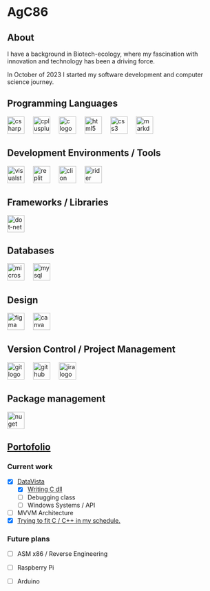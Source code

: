 <h1 align="left">AgC86</h1>

## About
I have a background in Biotech-ecology, where my fascination with innovation and technology has been a driving force.

In October of 2023 I started my software development and computer science journey.
    
## Programming Languages
<div align="left">
  <img src="https://img.shields.io/badge/C Sharp-239120?logo=csharp&logoColor=white&style=for-the-badge" height="40" alt="csharp logo"  />
  <img width="12" />
  <img src="https://img.shields.io/badge/C++-00599C?logo=cplusplus&logoColor=white&style=for-the-badge" height="40" alt="cplusplus logo"  />
  <img width="12" />
  <img src="https://img.shields.io/badge/C-A8B9CC?logo=c&logoColor=black&style=for-the-badge" height="40" alt="c logo"  />
  <img width="12" />
  <img src="https://img.shields.io/badge/HTML5-E34F26?logo=html5&logoColor=white&style=for-the-badge" height="40" alt="html5 logo"  />
  <img width="12" />
  <img src="https://img.shields.io/badge/CSS3-1572B6?logo=css3&logoColor=white&style=for-the-badge" height="40" alt="css3 logo"  />
  <img width="12" />
  <img src="https://img.shields.io/badge/Markdown-000000?logo=markdown&logoColor=white&style=for-the-badge" height="40" alt="markdown logo"  />
</div>

## Development Environments / Tools
<div align="left">
  <img src="https://img.shields.io/badge/Visual Studio-5C2D91?logo=visualstudio&logoColor=white&style=for-the-badge" height="40" alt="visualstudio logo"  />
  <img width="12" />
  <img src="https://img.shields.io/badge/Replit-F26207?logo=replit&logoColor=black&style=for-the-badge" height="40" alt="replit logo"  />
  <img width="12" />
  <img src="https://img.shields.io/badge/CLion-black?style=for-the-badge&logo=clion&logoColor=white" height="40" alt="clion logo"  />
  <img width="12" />
  <img src="https://img.shields.io/badge/Rider-000000.svg?style=for-the-badge&logo=Rider&logoColor=white&color=black&labelColor=crimson" height="40" alt="rider logo"  />
</div>

## Frameworks / Libraries
<div align="left">
  <img src="https://img.shields.io/badge/.NET-512BD4?logo=dotnet&logoColor=white&style=for-the-badge" height="40" alt="dot-net logo"  />
</div>

## Databases
<div align="left">
  <img src="https://img.shields.io/badge/Microsoft SQL Server-CC2927?logo=microsoftsqlserver&logoColor=white&style=for-the-badge" height="40" alt="microsoftsqlserver logo"  />
  <img width="12" />
  <img src="https://img.shields.io/badge/MySQL-4479A1?logo=mysql&logoColor=white&style=for-the-badge" height="40" alt="mysql logo"  />
</div>

## Design
<div align="left">
  <img src="https://img.shields.io/badge/Figma-F24E1E?logo=figma&logoColor=white&style=for-the-badge" height="40" alt="figma logo"  />
  <img width="12" />
  <img src="https://img.shields.io/badge/Canva-00C4CC?logo=canva&logoColor=black&style=for-the-badge" height="40" alt="canva logo"  />
</div>

## Version Control / Project Management
<div align="left">
  <img src="https://img.shields.io/badge/Git-F05032?logo=git&logoColor=white&style=for-the-badge" height="40" alt="git logo"  />
  <img width="12" />
  <img src="https://img.shields.io/badge/GitHub-181717?logo=github&logoColor=white&style=for-the-badge" height="40" alt="github logo"  />
  <img width="12" />
  <img src="https://img.shields.io/badge/Jira-0052CC?logo=jira&logoColor=white&style=for-the-badge" height="40" alt="jira logo"  />
</div>

## Package management
<div align="left">
  <img src="https://img.shields.io/badge/NuGet-004880?logo=nuget&logoColor=white&style=for-the-badge" height="40" alt="nuget logo"  />
</div>

## [Portofolio](https://github.com/ag-86/Portofolio)
### Current work
- [X] [DataVista](https://github.com/ag-86/DataVista)
    - [X] [Writing C dll](https://github.com/ag-86/DataVista/tree/master/x64/Release)
    - [ ] Debugging class
    - [ ] Windows Systems / API
- [ ] MVVM Architecture
- [X] [Trying to fit C / C++ in my schedule.](https://www.learncpp.com/)

### Future plans
- [ ] ASM x86 / Reverse Engineering
- [ ] Raspberry Pi
- [ ] Arduino

